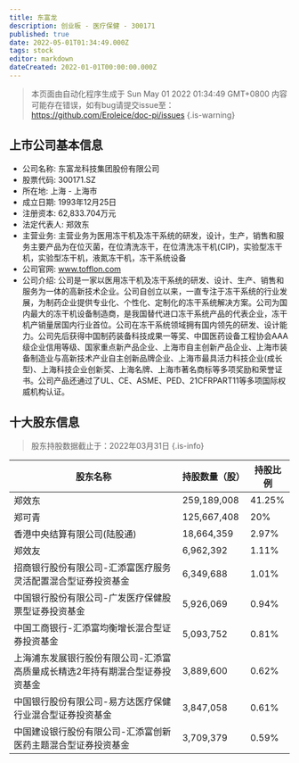 ```yaml
---
title: 东富龙
description: 创业板 - 医疗保健 - 300171
published: true
date: 2022-05-01T01:34:49.000Z
tags: stock
editor: markdown
dateCreated: 2022-01-01T00:00:00.000Z
---
```


> 本页面由自动化程序生成于 Sun May 01 2022 01:34:49 GMT+0800
> 内容可能存在错误，如有bug请提交issue至：https://github.com/Eroleice/doc-pi/issues
{.is-warning}

## 上市公司基本信息
- 公司名称: 东富龙科技集团股份有限公司
- 股票代码: 300171.SZ
- 所在地: 上海 - 上海市
- 成立日期: 1993年12月25日
- 注册资本: 62,833.704万元
- 法定代表人: 郑效东
- 主营业务: 主营业务为医用冻干机及冻干系统的研发，设计，生产，销售和服务主要产品为在位灭菌，在位清洗冻干，在位清洗冻干机(CIP)，实验型冻干机，实验型冻干机，液氮冻干机，冻干系统设备
- 公司官网: www.tofflon.com
- 公司介绍: 公司是一家以医用冻干机及冻干系统的研发、设计、生产、销售和服务为一体的高新技术企业。公司自创立以来，一直专注于冻干系统的行业发展，为制药企业提供专业化、个性化、定制化的冻干系统解决方案。公司为国内最大的冻干机设备制造商，是我国替代进口冻干系统产品的代表企业，冻干机产销量居国内行业首位。公司在冻干系统领域拥有国内领先的研发、设计能力。公司先后获得中国制药装备科技成果一等奖、中国医药设备工程协会AAA级企业信用等级、国家重点新产品企业、上海市自主创新产品企业、上海市装备制造业与高新技术产业自主创新品牌企业、上海市最具活力科技企业(成长型)、上海科技企业创新奖、上海名牌、上海市著名商标等多项奖励和荣誉证书。公司产品还通过了UL、CE、ASME、PED、21CFRPART11等多项国际权威机构认证。


## 十大股东信息
> 股东持股数据截止于：2022年03月31日
{.is-info}

| 股东名称 | 持股数量（股） | 持股比例 |
| --- | --- | --- |
| 郑效东 | 259,189,008 | 41.25% |
| 郑可青 | 125,667,408 | 20% |
| 香港中央结算有限公司(陆股通) | 18,664,359 | 2.97% |
| 郑效友 | 6,962,392 | 1.11% |
| 招商银行股份有限公司-汇添富医疗服务灵活配置混合型证券投资基金 | 6,349,688 | 1.01% |
| 中国银行股份有限公司-广发医疗保健股票型证券投资基金 | 5,926,069 | 0.94% |
| 中国工商银行-汇添富均衡增长混合型证券投资基金 | 5,093,752 | 0.81% |
| 上海浦东发展银行股份有限公司-汇添富高质量成长精选2年持有期混合型证券投资基金 | 3,889,600 | 0.62% |
| 中国银行股份有限公司-易方达医疗保健行业混合型证券投资基金 | 3,847,058 | 0.61% |
| 中国建设银行股份有限公司-汇添富创新医药主题混合型证券投资基金 | 3,709,379 | 0.59% |




